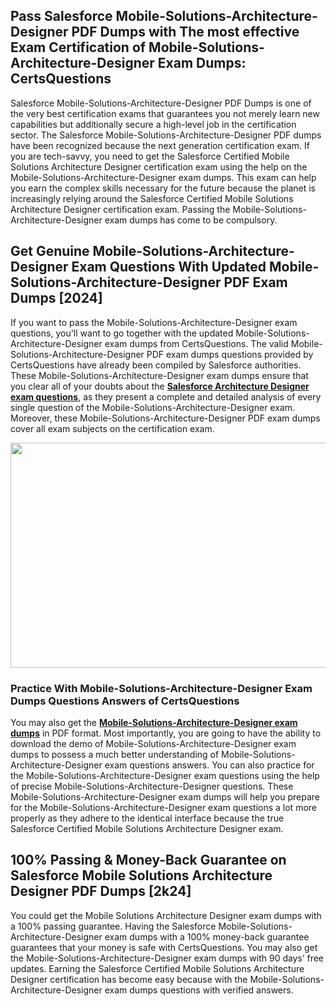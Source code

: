 <h2>Pass Salesforce Mobile-Solutions-Architecture-Designer PDF Dumps with The most effective Exam Certification of Mobile-Solutions-Architecture-Designer Exam Dumps: CertsQuestions</h2>
<p>Salesforce Mobile-Solutions-Architecture-Designer PDF Dumps is one of the very best certification exams that guarantees you not merely learn new capabilities but additionally secure a high-level job in the certification sector. The Salesforce Mobile-Solutions-Architecture-Designer PDF dumps have been recognized because the next generation certification exam. If you are tech-savvy, you need to get the Salesforce Certified Mobile Solutions Architecture Designer certification exam using the help on the Mobile-Solutions-Architecture-Designer exam dumps. This exam can help you earn the complex skills necessary for the future because the planet is increasingly relying around the Salesforce Certified Mobile Solutions Architecture Designer certification exam. Passing the Mobile-Solutions-Architecture-Designer exam dumps has come to be compulsory.</p>
<h2>Get Genuine Mobile-Solutions-Architecture-Designer Exam Questions With Updated Mobile-Solutions-Architecture-Designer PDF Exam Dumps [2024]</h2>
<p>If you want to pass the Mobile-Solutions-Architecture-Designer exam questions, you'll want to go together with the updated Mobile-Solutions-Architecture-Designer exam dumps from CertsQuestions. The valid Mobile-Solutions-Architecture-Designer PDF exam dumps questions provided by CertsQuestions have already been compiled by Salesforce authorities. These Mobile-Solutions-Architecture-Designer exam dumps ensure that you clear all of your doubts about the <strong><a href="https://www.certsquestions.com/salesforce-architecture-designer-certification.html">Salesforce Architecture Designer exam questions</a></strong>, as they present a complete and detailed analysis of every single question of the Mobile-Solutions-Architecture-Designer exam. Moreover, these Mobile-Solutions-Architecture-Designer PDF exam dumps cover all exam subjects on the certification exam.</p>
<p><img style="display: block; margin-left: auto; margin-right: auto;" src="https://i.imgur.com/53zZ4Bb.png" alt="" width="720" height="360" /></p>
<h3>Practice With Mobile-Solutions-Architecture-Designer Exam Dumps Questions Answers of CertsQuestions</h3>
<p>You may also get the <a href="https://www.certsquestions.com/Mobile-Solutions-Architecture-Designer-pdf-dumps.html"><strong>Mobile-Solutions-Architecture-Designer exam dumps</strong></a> in PDF format. Most importantly, you are going to have the ability to download the demo of Mobile-Solutions-Architecture-Designer exam dumps to possess a much better understanding of Mobile-Solutions-Architecture-Designer exam questions answers. You can also practice for the Mobile-Solutions-Architecture-Designer exam questions using the help of precise Mobile-Solutions-Architecture-Designer questions. These Mobile-Solutions-Architecture-Designer exam dumps will help you prepare for the Mobile-Solutions-Architecture-Designer exam questions a lot more properly as they adhere to the identical interface because the true Salesforce Certified Mobile Solutions Architecture Designer exam.</p>
<h2>100% Passing &amp; Money-Back Guarantee on Salesforce Mobile Solutions Architecture Designer PDF Dumps [2k24]</h2>
<p>You could get the Mobile Solutions Architecture Designer exam dumps with a 100% passing guarantee. Having the Salesforce Mobile-Solutions-Architecture-Designer exam dumps with a 100% money-back guarantee guarantees that your money is safe with CertsQuestions. You may also get the Mobile-Solutions-Architecture-Designer exam dumps with 90 days&rsquo; free updates. Earning the Salesforce Certified Mobile Solutions Architecture Designer certification has become easy because with the Mobile-Solutions-Architecture-Designer exam dumps questions with verified answers.</p>
